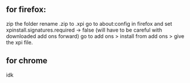 ## for firefox: 
zip the folder
rename .zip to .xpi
go to about:config in firefox and set xpinstall.signatures.required → false (will have to be careful with downloaded add ons forward)
go to add ons > install from add ons > give the xpi file. 


## for chrome
idk